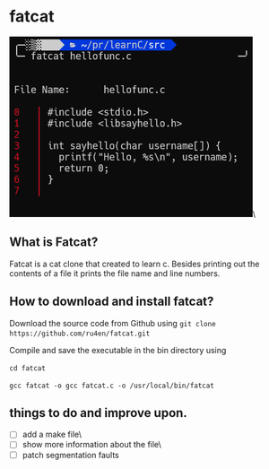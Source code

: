 # fatcat

![screenshot of fatcat](https://github.com/ru4en/fatcat/blob/main/example.png)\

## What is Fatcat?
Fatcat is a cat clone that created to learn c. Besides printing out the contents of a file it prints the file name and line numbers. 
## How to download and install fatcat?
Download the source code from Github using `git clone https://github.com/ru4en/fatcat.git`

Compile and save the executable in the bin directory using

`cd fatcat`

`gcc fatcat -o gcc fatcat.c -o /usr/local/bin/fatcat`


## things to do and improve upon.

- [ ] add a make file\
- [ ] show more information about the file\
- [ ] patch segmentation faults
